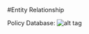 #Entity Relationship

Policy Database:
![alt tag](https://cloud.githubusercontent.com/assets/17163841/14511728/2f3618c2-019f-11e6-86db-02ec37db1ec5.PNG)
